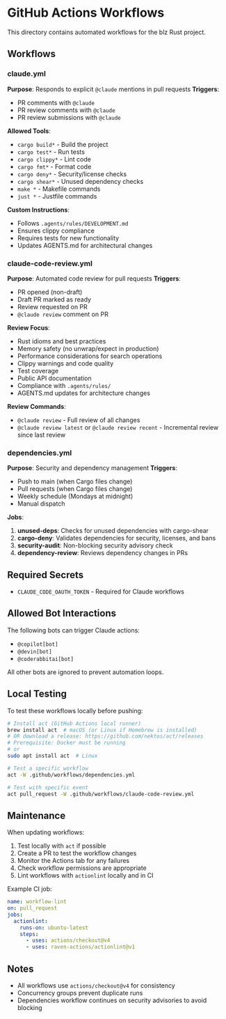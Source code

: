 # GitHub Actions Workflows

This directory contains automated workflows for the blz Rust project.

## Workflows

### claude.yml
**Purpose**: Responds to explicit `@claude` mentions in pull requests
**Triggers**:

- PR comments with `@claude`
- PR review comments with `@claude`
- PR review submissions with `@claude`

**Allowed Tools**:

- `cargo build*` - Build the project
- `cargo test*` - Run tests
- `cargo clippy*` - Lint code
- `cargo fmt*` - Format code
- `cargo deny*` - Security/license checks
- `cargo shear*` - Unused dependency checks
- `make *` - Makefile commands
- `just *` - Justfile commands

**Custom Instructions**:

- Follows `.agents/rules/DEVELOPMENT.md`
- Ensures clippy compliance
- Requires tests for new functionality
- Updates AGENTS.md for architectural changes

### claude-code-review.yml
**Purpose**: Automated code review for pull requests
**Triggers**:

- PR opened (non-draft)
- Draft PR marked as ready
- Review requested on PR
- `@claude review` comment on PR

**Review Focus**:

- Rust idioms and best practices
- Memory safety (no unwrap/expect in production)
- Performance considerations for search operations
- Clippy warnings and code quality
- Test coverage
- Public API documentation
- Compliance with `.agents/rules/`
- AGENTS.md updates for architecture changes

**Review Commands**:

- `@claude review` - Full review of all changes
- `@claude review latest` or `@claude review recent` - Incremental review since last review

### dependencies.yml
**Purpose**: Security and dependency management
**Triggers**:

- Push to main (when Cargo files change)
- Pull requests (when Cargo files change)
- Weekly schedule (Mondays at midnight)
- Manual dispatch

**Jobs**:

1. **unused-deps**: Checks for unused dependencies with cargo-shear
2. **cargo-deny**: Validates dependencies for security, licenses, and bans
3. **security-audit**: Non-blocking security advisory check
4. **dependency-review**: Reviews dependency changes in PRs

## Required Secrets

- `CLAUDE_CODE_OAUTH_TOKEN` - Required for Claude workflows

## Allowed Bot Interactions

The following bots can trigger Claude actions:

- `@copilot[bot]`
- `@devin[bot]`
- `@coderabbitai[bot]`

All other bots are ignored to prevent automation loops.

## Local Testing

To test these workflows locally before pushing:

```bash
# Install act (GitHub Actions local runner)
brew install act  # macOS (or Linux if Homebrew is installed)
# OR download a release: https://github.com/nektos/act/releases
# Prerequisite: Docker must be running
# or
sudo apt install act  # Linux

# Test a specific workflow
act -W .github/workflows/dependencies.yml

# Test with specific event
act pull_request -W .github/workflows/claude-code-review.yml
```

## Maintenance

When updating workflows:

1. Test locally with `act` if possible
2. Create a PR to test the workflow changes
3. Monitor the Actions tab for any failures
4. Check workflow permissions are appropriate
5. Lint workflows with `actionlint` locally and in CI

Example CI job:

```yaml
name: workflow-lint
on: pull_request
jobs:
  actionlint:
    runs-on: ubuntu-latest
    steps:
      - uses: actions/checkout@v4
      - uses: raven-actions/actionlint@v1
```

## Notes

- All workflows use `actions/checkout@v4` for consistency
- Concurrency groups prevent duplicate runs
- Dependencies workflow continues on security advisories to avoid blocking
